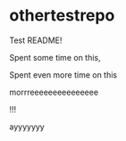 # othertestrepo

Test README!


Spent some time on this,

Spent even more time on this

morrreeeeeeeeeeeeeee

!!!

ayyyyyyy
